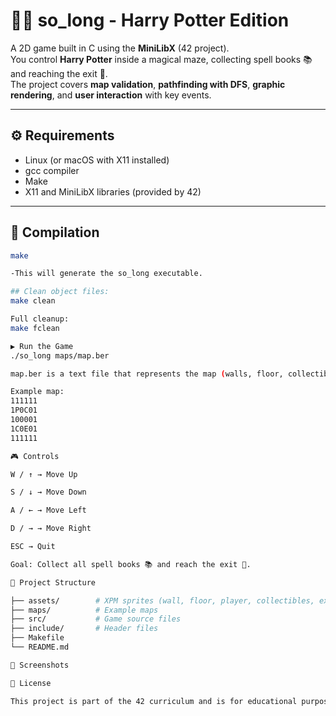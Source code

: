 # 🧙‍♂️ so_long - Harry Potter Edition  

A 2D game built in C using the **MiniLibX** (42 project).  
You control **Harry Potter** inside a magical maze, collecting spell books 📚 and reaching the exit 🚪.  
The project covers **map validation**, **pathfinding with DFS**, **graphic rendering**, and **user interaction** with key events.  

---

## ⚙️ Requirements  
- Linux (or macOS with X11 installed)  
- gcc compiler  
- Make  
- X11 and MiniLibX libraries (provided by 42)  

---

## 🔨 Compilation  
```bash
make

-This will generate the so_long executable.

## Clean object files:
make clean

Full cleanup:
make fclean

▶️ Run the Game
./so_long maps/map.ber

map.ber is a text file that represents the map (walls, floor, collectibles, exit, and player).

Example map:
111111
1P0C01
100001
1C0E01
111111

🎮 Controls

W / ↑ → Move Up

S / ↓ → Move Down

A / ← → Move Left

D / → → Move Right

ESC → Quit

Goal: Collect all spell books 📚 and reach the exit 🚪.

📂 Project Structure

├── assets/        # XPM sprites (wall, floor, player, collectibles, exit)
├── maps/          # Example maps
├── src/           # Game source files
├── include/       # Header files
├── Makefile
└── README.md

📸 Screenshots

📜 License

This project is part of the 42 curriculum and is for educational purposes only.
